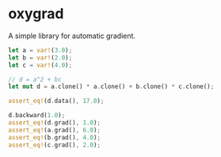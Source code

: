 # oxygrad

A simple library for automatic gradient.

```rust
let a = var!(3.0);
let b = var!(2.0);
let c = var!(4.0);

// d = a^2 + bc
let mut d = a.clone() * a.clone() + b.clone() * c.clone();

assert_eq!(d.data(), 17.0);

d.backward(1.0);
assert_eq!(d.grad(), 1.0);
assert_eq!(a.grad(), 6.0);
assert_eq!(b.grad(), 4.0);
assert_eq!(c.grad(), 2.0);
```
